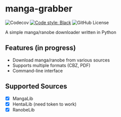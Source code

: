 # manga-grabber

![Codecov](https://img.shields.io/codecov/c/github/qwertyadrian/manga-grabber)
[![Code style: Black](https://img.shields.io/badge/code%20style-black-000000.svg)](https://github.com/psf/black)
![GitHub License](https://img.shields.io/github/license/qwertyadrian/manga-grabber)


A simple manga/ranobe downloader written in Python

## Features (in progress)
- Download manga/ranobe from various sources
- Supports multiple formats (CBZ, PDF)
- Command-line interface

## Supported Sources
- [x] MangaLib
- [x] HentaiLib (need token to work)
- [x] RanobeLib
